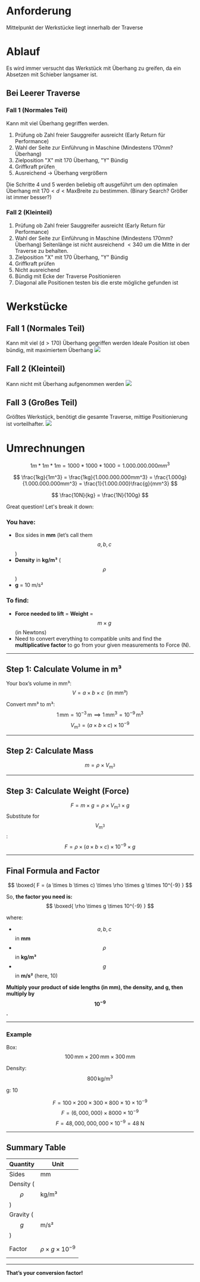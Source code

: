 # Anforderung
Mittelpunkt der Werkstücke liegt innerhalb der Traverse

# Ablauf
Es wird immer versucht das Werkstück mit Überhang zu greifen, da ein Absetzen mit Schieber langsamer ist.
## Bei Leerer Traverse

### Fall 1 (Normales Teil)
Kann mit viel Überhang gegriffen werden.

1. Prüfung ob Zahl freier Sauggreifer ausreicht (Early Return für Performance)
2. Wahl der Seite zur Einführung in Maschine (Mindestens 170mm? Überhang)
3. Zielposition "X" mit 170 Überhang, "Y" Bündig
4. Griffkraft prüfen
5. Ausreichend -> Überhang vergrößern

Die Schritte 4 und 5 werden beliebig oft ausgeführt um den optimalen Überhang mit $170 < d < \text{MaxBreite}$ zu bestimmen. (Binary Search? Größer ist immer besser?)

### Fall 2 (Kleinteil)
1. Prüfung ob Zahl freier Sauggreifer ausreicht (Early Return für Performance)
2. Wahl der Seite zur Einführung in Maschine (Mindestens 170mm? Überhang)
   Seitenlänge ist nicht ausreichend $<340$ um die Mitte in der Traverse zu behalten.
3. Zielposition "X" mit 170 Überhang, "Y" Bündig
4. Griffkraft prüfen
5. Nicht ausreichend
6. Bündig mit Ecke der Traverse Positionieren
7. Diagonal alle Positionen testen bis die erste mögliche gefunden ist

# Werkstücke
## Fall 1 (Normales Teil)
Kann mit viel $(\text{d} > 170)$ Überhang gegriffen werden
Ideale Position ist oben bündig, mit maximiertem Überhang
![](Positionierung1PieceOverhang.png)
## Fall 2 (Kleinteil)
Kann nicht mit Überhang aufgenommen werden
![](Positionierung1SmallPiece.png)

## Fall 3 (Großes Teil)
Größtes Werkstück, benötigt die gesamte Traverse, mittige Positionierung ist vorteilhafter.
![](Positioning1LargePiece.png)


# Umrechnungen
$$
1m * 1m * 1m = 1000 * 1000 * 1000 = 1.000.000.000mm^3
$$

$$
\frac{1kg}{1m^3} = \frac{1kg}{1.000.000.000mm^3} = \frac{1.000g}{1.000.000.000mm^3} = \frac{1}{1.000.000}\frac{g}{mm^3}
$$

$$
\frac{10N}{kg} = \frac{1N}{100g} 
$$


Great question! Let's break it down:

### You have:
- Box sides in **mm** (let’s call them $$ a, b, c $$)
- **Density** in **kg/m³** ($$ \rho $$)
- **g** = 10 m/s²

### To find:
- **Force needed to lift** = **Weight** = $$ m \times g $$ (in Newtons)
- Need to convert everything to compatible units and find the **multiplicative factor** to go from your given measurements to Force (N).

---

## Step 1: Calculate Volume in m³

Your box’s volume in mm³:
$$
V = a \times b \times c \;\; \text{(in mm³)}
$$

Convert mm³ to m³:
$$
1\, \text{mm} = 10^{-3}\, \text{m} \implies 1\, \text{mm}^3 = 10^{-9}\, \text{m}^3
$$
$$
V_{\text{m}^3} = (a \times b \times c) \times 10^{-9}
$$

---

## Step 2: Calculate Mass

$$
m = \rho \times V_{\text{m}^3}
$$

---

## Step 3: Calculate Weight (Force)

$$
F = m \times g = \rho \times V_{\text{m}^3} \times g
$$
Substitute for $$ V_{\text{m}^3} $$:
$$
F = \rho \times (a \times b \times c) \times 10^{-9} \times g
$$

---

## **Final Formula and Factor**

$$
\boxed{
F = (a \times b \times c) \times \rho \times g \times 10^{-9}
}
$$

So, **the factor you need is:**
$$
\boxed{
\rho \times g \times 10^{-9}
}
$$

where:
- $$ a, b, c $$ in **mm**
- $$ \rho $$ in **kg/m³**
- $$ g $$ in **m/s²** (here, 10)

**Multiply your product of side lengths (in mm), the density, and g, then multiply by $$ 10^{-9} $$.**

---

### **Example**

Box: $$ 100\,\mathrm{mm} \times 200\,\mathrm{mm} \times 300\,\mathrm{mm} $$

Density: $$ 800\,\mathrm{kg/m}^3 $$

g: 10

$$
F = 100 \times 200 \times 300 \times 800 \times 10 \times 10^{-9}
$$
$$
F = (6,000,000) \times 8000 \times 10^{-9}
$$
$$
F = 48,000,000,000 \times 10^{-9} = 48\; \text{N}
$$

---

## **Summary Table**

| Quantity         | Unit   |
|------------------|--------|
| Sides            | mm     |
| Density ($$ \rho $$) | kg/m³ |
| Gravity ($$ g $$)    | m/s²  |
| Factor           | $$ \rho \times g \times 10^{-9} $$ |

---

**That’s your conversion factor!**